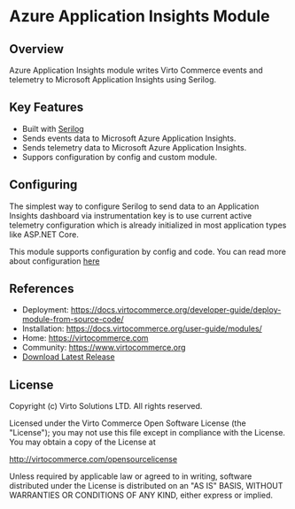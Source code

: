 # Azure Application Insights Module

## Overview

Azure Application Insights module writes Virto Commerce events and telemetry to Microsoft Application Insights using Serilog. 

## Key Features
* Built with [Serilog](https://serilog.net/)
* Sends events data to Microsoft Azure Application Insights.
* Sends telemetry data to Microsoft Azure Application Insights.
* Suppors configuration by config and custom module.

## Configuring

The simplest way to configure Serilog to send data to an Application Insights dashboard via instrumentation key is to use current active telemetry configuration which is already initialized in most application types like ASP.NET Core.

This module supports configuration by config and code. You can read more about configuration [here](https://github.com/serilog-contrib/serilog-sinks-applicationinsights)


## References
* Deployment: https://docs.virtocommerce.org/developer-guide/deploy-module-from-source-code/
* Installation: https://docs.virtocommerce.org/user-guide/modules/
* Home: https://virtocommerce.com
* Community: https://www.virtocommerce.org
* [Download Latest Release](https://github.com/VirtoCommerce/vc-module-app-insights/releases/latest)

## License

Copyright (c) Virto Solutions LTD.  All rights reserved.

Licensed under the Virto Commerce Open Software License (the "License"); you
may not use this file except in compliance with the License. You may
obtain a copy of the License at

<http://virtocommerce.com/opensourcelicense>

Unless required by applicable law or agreed to in writing, software
distributed under the License is distributed on an "AS IS" BASIS,
WITHOUT WARRANTIES OR CONDITIONS OF ANY KIND, either express or
implied.
